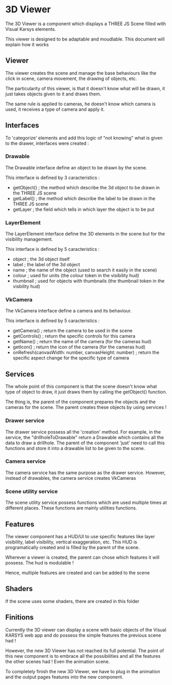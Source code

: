 # 3D Viewer
The 3D Viewer is a component which displays a THREE JS Scene filled with Visual Karsys elements.

This viewer is designed to be adaptable and moudlable. This document will explain how it works

## Viewer
The viewer creates the scene and manage the base behaviours like the click in scene, camera movement, the drawing of objects, etc.

The particularity of this viewer, is that it doesn't know what will be drawn, it just takes objects given to it and draws them.

The same rule is applied to cameras, he doesn't know which camera is used, it receives a type of camera and apply it.

## Interfaces
To 'categorize' elements and add this logic of "not knowing" what is given to the drawer, interfaces were created :

### Drawable
The Drawable interface define an object to be drawn by the scene.

This interface is defined by 3 caracteristics :
- getObject() ; the method which describe the 3d object to be drawn in the THREE JS scene
- getLabel() ; the method which describe the label to be drawn in the THREE JS scene
- getLayer ; the field which tells in which layer the object is to be put

### LayerElement
The LayerElement interface define the 3D elements in the scene but for the visibility management.

This interface is defined by 5 caracteristics :
- object ; the 3d object itself
- label ; the label of the 3d object
- name ; the name of the object (used to search it easily in the scene)
- colour ; used for units (the colour token in the visibility hud)
- thumbnail ; used for objects with thumbnails (the thumbnail token in the visbility hud)

### VkCamera
The VkCamera interface define a camera and its behaviour.

This interface is defined by 5 caracteristics :
- getCamera() ; return the camera to be used in the scene
- getControls() ; return the specific controls for this camera
- getName() ; return the name of the camera (for the cameras hud)
- getIcon() ; return the icon of the camera (for the cameras hud)
- onRefresh(canvasWidth: number, canvasHeight: number) ; return the specific aspect change for the specific type of camera

## Services
The whole point of this component is that the scene doesn't know what type of object to draw, it just draws them by calling the getObject() function.

The thing is, the parent of the component prepares the objects and the cameras for the scene. The parent creates these objects by using services !

### Drawer service
The drawer service possess all the 'creation' method. For example, in the service, the "drillholeToDrawable" return a Drawable which contains all the data to draw a drillhole. The parent of the component 'just' need to call this functions and store it into a drawable list to be given to the scene.

### Camera service
The camera service has the same purpose as the drawer service. However, instead of drawables, the camera service creates VkCameras

### Scene utility service
The scene utility service possess functions which are used multiple times at different places. These functions are mainly utilities functions.

## Features
The viewer component has a HUD/UI to use specific features like layer visibility, label visibility, vertical exaggeration, etc.
This HUD is programatically created and is filled by the parent of the scene.

Wherever a viewer is created, the parent can chose which features it will possess. The hud is modulable !

Hence, multiple features are created and can be added to the scene

## Shaders
If the scene uses some shaders, there are created in this folder

## Finitions
Currently the 3D viewer can display a scene with basic objects of the Visual KARSYS web app and do possess the simple features the previous scene had !

However, the new 3D Viewer has not reached its full potential.
The point of this new component is to embrace all the possibilities and all the features the other scenes had ! Even the animation scene.

To completely finish the new 3D Viewer, we have to plug in the animation and the output pages features into the new component.
